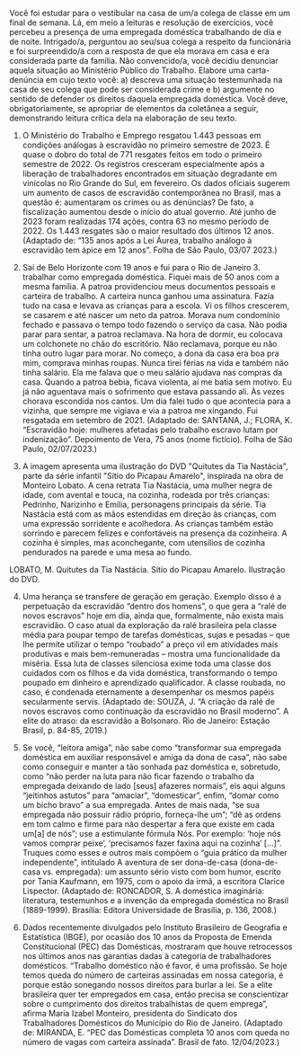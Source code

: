 Você foi estudar para o vestibular na casa de um/a colega de classe em um final de semana. Lá, em meio a leituras e resolução de exercícios, você percebeu a presença de uma empregada doméstica trabalhando de dia e de noite. Intrigado/a, perguntou ao seu/sua colega a respeito da funcionária e foi surpreendido/a com a resposta de que ela morava em casa e era considerada parte da família. Não convencido/a, você decidiu denunciar aquela situação ao Ministério Público do Trabalho. Elabore uma carta-denúncia em cujo texto você: a) descreva uma situação testemunhada na casa de seu colega que pode ser considerada crime e b) argumente no sentido de defender os direitos daquela empregada doméstica. Você deve, obrigatoriamente, se apropriar de elementos da coletânea a seguir, demonstrando leitura crítica dela na elaboração de seu texto.

1. O Ministério do Trabalho e Emprego resgatou 1.443 pessoas em condições análogas à escravidão no primeiro semestre de 2023. É quase o dobro do total de 771 resgates feitos em todo o primeiro semestre de 2022. Os registros cresceram especialmente após a liberação de trabalhadores encontrados em situação degradante em vinícolas no Rio Grande do Sul, em fevereiro.
Os dados oficiais sugerem um aumento de casos de escravidão contemporânea no Brasil, mas a questão é: aumentaram os crimes ou as denúncias? De fato, a fiscalização aumentou desde o início do atual governo. Até junho de 2023 foram realizadas 174 ações, contra 63 no mesmo período de 2022. Os 1.443 resgates são o maior resultado dos últimos 12 anos. (Adaptado de: “135 anos após a Lei Áurea, trabalho análogo à escravidão tem ápice em 12 anos”. Folha de São Paulo, 03/07 2023.)

2. Saí de Belo Horizonte com 19 anos e fui para o Rio de Janeiro 3. trabalhar como empregada doméstica. Fiquei mais de 50 anos com a mesma família. A patroa providenciou meus documentos pessoais e carteira de trabalho. A carteira nunca ganhou uma assinatura. Fazia tudo na casa e levava as crianças para a escola. Vi os filhos crescerem, se casarem e até nascer um neto da patroa. Morava num condomínio fechado e passava o tempo todo fazendo o serviço da casa. Não podia parar para sentar, a patroa reclamava. Na hora de dormir, eu colocava um colchonete no chão do escritório. Não reclamava, porque eu não tinha outro lugar para morar. No começo, a dona da casa era boa pra mim, comprava minhas roupas. Nunca tirei férias na vida e também não tinha salário. Ela me falava que o meu salário ajudava nas compras da casa. Quando a patroa bebia, ficava violenta, aí me batia sem motivo. Eu já não aguentava mais o sofrimento que estava passando ali. Às vezes chorava escondida nos cantos. Um dia falei tudo o que acontecia para a vizinha, que sempre me vigiava e via a patroa me xingando. Fui resgatada em setembro de 2021.
(Adaptado de: SANTANA, J.; FLORA, K. “Escravidão hoje: mulheres afetadas pelo trabalho escravo lutam por indenização”. Depoimento de Vera, 75 anos (nome fictício). Folha de São Paulo, 02/07/2023.)

3. A imagem apresenta uma ilustração do DVD "Quitutes da Tia Nastácia", parte da série infantil "Sítio do Picapau Amarelo", inspirada na obra de Monteiro Lobato. A cena retrata Tia Nastácia, uma mulher negra de idade, com avental e touca, na cozinha, rodeada por três crianças: Pedrinho, Narizinho e Emília, personagens principais da série. Tia Nastácia está com as mãos estendidas em direção às crianças, com uma expressão sorridente e acolhedora. As crianças também estão sorrindo e parecem felizes e confortáveis na presença da cozinheira. A cozinha é simples, mas aconchegante, com utensílios de cozinha pendurados na parede e uma mesa ao fundo.

LOBATO, M. Quitutes da Tia Nastácia. Sítio do Picapau Amarelo. Ilustração do DVD.

4. Uma herança se transfere de geração em geração. Exemplo disso é a perpetuação da escravidão “dentro dos homens”, o que gera a “ralé de novos escravos” hoje em dia, ainda que, formalmente, não exista mais escravidão. O caso atual da exploração da ralé brasileira pela classe média para poupar tempo de tarefas domésticas, sujas e pesadas – que lhe permite utilizar o tempo “roubado” a preço vil em atividades mais produtivas e mais bem-remuneradas – mostra uma funcionalidade da miséria. Essa luta de classes silenciosa exime toda uma classe dos cuidados com os filhos e da vida doméstica, transformando o tempo poupado em dinheiro e aprendizado qualificador. A classe roubada, no caso, é condenada eternamente a desempenhar os mesmos papéis secularmente servis. (Adaptado de: SOUZA, J. “A criação da ralé de novos escravos como continuação da escravidão no Brasil moderno”. A elite do atraso: da escravidão a Bolsonaro. Rio de Janeiro: Estação Brasil, p. 84-85, 2019.)

5. Se você, “leitora amiga”, não sabe como “transformar sua empregada doméstica em auxiliar responsável e amiga da dona de casa”, não sabe como conseguir e manter a tão sonhada paz doméstica e, sobretudo, como “não perder na luta para não ficar fazendo o trabalho da empregada deixando de lado [seus] afazeres normais”, eis aqui alguns “jeitinhos astutos” para “amaciar”, “domesticar”, enfim, “domar como um bicho bravo” a sua empregada. Antes de mais nada, “se sua empregada não possuir rádio próprio, forneça-lhe um”; “dê as ordens em tom calmo e firme para não despertar a fera que existe em cada um[a] de nós”; use a estimulante fórmula Nós. Por exemplo: ‘hoje nós vamos comprar peixe’, ‘precisamos fazer faxina aqui na cozinha’ [...]”. Truques como esses e outros mais compõem o “guia prático da mulher independente”, intitulado A aventura de ser dona-de-casa (dona-de-casa vs. empregada): um assunto sério visto com bom humor, escrito por Tania Kaufmann, em 1975, com o apoio da irmã, a escritora Clarice Lispector. (Adaptado de: RONCADOR, S. A doméstica imaginária: literatura, testemunhos e a invenção da
empregada doméstica no Brasil (1889-1999). Brasília: Editora Universidade de Brasília, p. 136, 2008.)

6. Dados recentemente divulgados pelo Instituto Brasileiro de Geografia e Estatística (IBGE), por ocasião dos 10 anos da Proposta de Emenda Constitucional (PEC) das Domésticas, mostraram que houve retrocessos nos últimos anos nas garantias dadas à categoria de trabalhadores domésticos. “Trabalho doméstico não é favor, é uma profissão. Se hoje temos queda do número de carteiras assinadas em nossa categoria, é porque estão sonegando nossos direitos para burlar a lei. Se a elite brasileira quer ter empregados em casa, então precisa se conscientizar sobre o cumprimento dos direitos trabalhistas de quem emprega”, afirma Maria Izabel Monteiro, presidenta do Sindicato dos Trabalhadores Domésticos do Município do Rio de Janeiro. (Adaptado de: MIRANDA, E. “PEC das Domésticas completa 10 anos com queda no número de vagas com carteira assinada”. Brasil de fato. 12/04/2023.)
